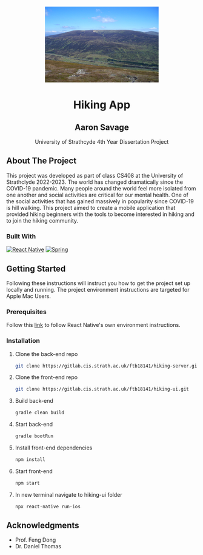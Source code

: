 <br />
<div align="center">
  <a>
    <img src="src/main/resources/images/A' Bhuidheanach Bheag.jpeg" alt="Logo" width="300" height="200">
  </a>

<h1>Hiking App</h1>

<h2>Aaron Savage</h3>

  <p>
    University of Strathcyde 4th Year Dissertation Project
  </p>
</div>

<!-- ABOUT THE PROJECT -->
## About The Project

This project was developed as part of class CS408 at the University of Strathclyde 2022-2023. The world has changed 
dramatically since the COVID-19 pandemic. Many people around the world feel more isolated from one another and social 
activities are critical for our mental health. One of the social activities that has gained massively in popularity 
since COVID-19 is hill walking. This project aimed to create a mobile application that provided hiking beginners with 
the tools to become interested in hiking and to join the hiking community.

### Built With

[![React Native][React-Native.js]][React-Native-url]
[![Spring][Spring]][Spring-url]

<!-- GETTING STARTED -->
## Getting Started

Following these instructions will instruct you how to get the project set up locally and running. The project 
environment instructions are targeted for Apple Mac Users.

### Prerequisites

Follow this [link](https://reactnative.dev/docs/environment-setup) to follow React Native's own environment 
instructions.

### Installation

1. Clone the back-end repo
   ```sh
   git clone https://gitlab.cis.strath.ac.uk/ftb18141/hiking-server.git
   ```
2. Clone the front-end repo
   ```sh
   git clone https://gitlab.cis.strath.ac.uk/ftb18141/hiking-ui.git
   ```
3. Build back-end 
   ```sh
   gradle clean build
   ```
4. Start back-end
   ```sh
   gradle bootRun
   ```
5. Install front-end dependencies
   ```sh
   npm install
   ```
6. Start front-end
   ```sh
   npm start
   ```
7. In new terminal navigate to hiking-ui folder
    ```sh
    npx react-native run-ios
    ```

<!-- ACKNOWLEDGMENTS -->
## Acknowledgments

* Prof. Feng Dong
* Dr. Daniel Thomas

[React-Native.js]: https://storage.googleapis.com/moravio-web/media/react_native_e0c7e12161/react_native_e0c7e12161.png
[React-Native-url]: https://reactnative.dev/
[Spring]: https://res.cloudinary.com/crunchbase-production/image/upload/c_lpad,h_256,w_256,f_auto,q_auto:eco,dpr_1/mpwuzfuyyl8haojedjp8
[Spring-url]: https://spring.io/